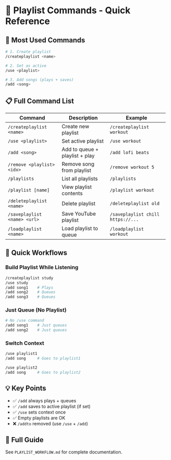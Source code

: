 # 🎵 Playlist Commands - Quick Reference

## 🚀 Most Used Commands

```bash
# 1. Create playlist
/createplaylist <name>

# 2. Set as active
/use <playlist>

# 3. Add songs (plays + saves)
/add <song>
```

## 📋 Full Command List

| Command | Description | Example |
|---------|-------------|---------|
| `/createplaylist <name>` | Create new playlist | `/createplaylist workout` |
| `/use <playlist>` | Set active playlist | `/use workout` |
| `/add <song>` | Add to queue + playlist + play | `/add lofi beats` |
| `/remove <playlist> <idx>` | Remove song from playlist | `/remove workout 5` |
| `/playlists` | List all playlists | `/playlists` |
| `/playlist [name]` | View playlist contents | `/playlist workout` |
| `/deleteplaylist <name>` | Delete playlist | `/deleteplaylist old` |
| `/saveplaylist <name> <url>` | Save YouTube playlist | `/saveplaylist chill https://...` |
| `/loadplaylist <name>` | Load playlist to queue | `/loadplaylist workout` |

## 🎯 Quick Workflows

### Build Playlist While Listening
```bash
/createplaylist study
/use study
/add song1    # Plays
/add song2    # Queues
/add song3    # Queues
```

### Just Queue (No Playlist)
```bash
# No /use command
/add song1    # Just queues
/add song2    # Just queues
```

### Switch Context
```bash
/use playlist1
/add song     # Goes to playlist1

/use playlist2
/add song     # Goes to playlist2
```

## 💡 Key Points

- ✅ `/add` always plays + queues
- ✅ `/add` saves to active playlist (if set)
- ✅ `/use` sets context once
- ✅ Empty playlists are OK
- ❌ `/addto` removed (use `/use` + `/add`)

## 📖 Full Guide

See `PLAYLIST_WORKFLOW.md` for complete documentation.
